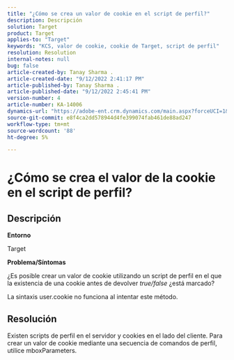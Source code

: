 ```yaml
---
title: "¿Cómo se crea un valor de cookie en el script de perfil?"
description: Descripción
solution: Target
product: Target
applies-to: "Target"
keywords: "KCS, valor de cookie, cookie de Target, script de perfil"
resolution: Resolution
internal-notes: null
bug: false
article-created-by: Tanay Sharma .
article-created-date: "9/12/2022 2:41:17 PM"
article-published-by: Tanay Sharma .
article-published-date: "9/12/2022 2:45:41 PM"
version-number: 4
article-number: KA-14006
dynamics-url: "https://adobe-ent.crm.dynamics.com/main.aspx?forceUCI=1&pagetype=entityrecord&etn=knowledgearticle&id=6c943bef-a832-ed11-9db1-002248086735"
source-git-commit: e8f4ca2dd578944d4fe399074fab461de88ad247
workflow-type: tm+mt
source-wordcount: '88'
ht-degree: 5%

---
```


# ¿Cómo se crea el valor de la cookie en el script de perfil?

## Descripción


<b>Entorno</b>

Target



<b>Problema/Síntomas</b>

¿Es posible crear un valor de cookie utilizando un script de perfil en el que la existencia de una cookie antes de devolver *true/false* ¿está marcado?

La sintaxis user.cookie no funciona al intentar este método.


## Resolución


Existen scripts de perfil en el servidor y cookies en el lado del cliente. Para crear un valor de cookie mediante una secuencia de comandos de perfil, utilice mboxParameters.

